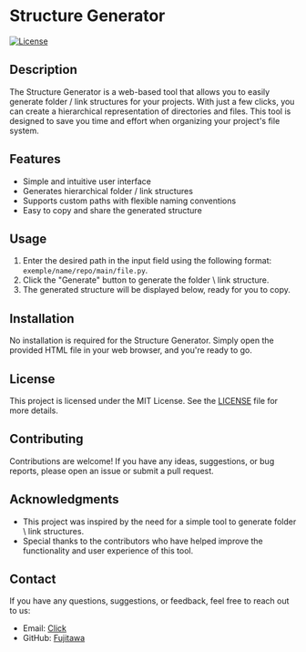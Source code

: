 # Structure Generator

[![License](https://img.shields.io/badge/license-MIT-blue.svg)](https://opensource.org/licenses/MIT)

## Description

The Structure Generator is a web-based tool that allows you to easily generate folder / link structures for your projects. With just a few clicks, you can create a hierarchical representation of directories and files. This tool is designed to save you time and effort when organizing your project's file system.

## Features

- Simple and intuitive user interface
- Generates hierarchical folder / link structures
- Supports custom paths with flexible naming conventions
- Easy to copy and share the generated structure

## Usage

1. Enter the desired path in the input field using the following format: `exemple/name/repo/main/file.py`.
2. Click the "Generate" button to generate the folder \ link structure.
3. The generated structure will be displayed below, ready for you to copy.

## Installation

No installation is required for the Structure Generator. Simply open the provided HTML file in your web browser, and you're ready to go.

## License

This project is licensed under the MIT License. See the [LICENSE](LICENSE) file for more details.

## Contributing

Contributions are welcome! If you have any ideas, suggestions, or bug reports, please open an issue or submit a pull request.

## Acknowledgments

- This project was inspired by the need for a simple tool to generate folder \ link structures.
- Special thanks to the contributors who have helped improve the functionality and user experience of this tool.

## Contact

If you have any questions, suggestions, or feedback, feel free to reach out to us:

- Email: [Click](mailto:nwibragim@gmail.com)
- GitHub: [Fujitawa](https://github.com/Fujitawa)

